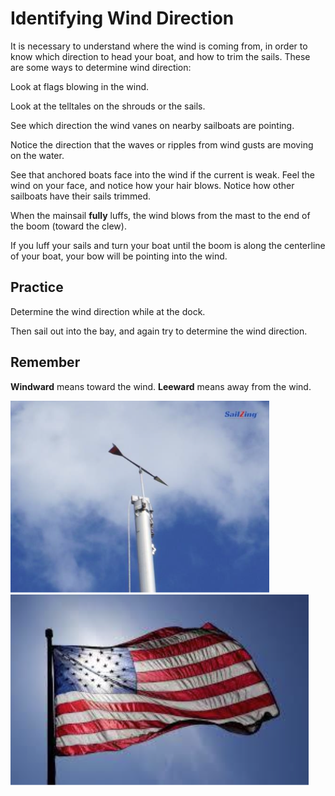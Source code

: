 # Identifying Wind Direction

It is necessary to understand where the wind is coming from, in order to know which direction to head your boat, and how to trim the sails. These are some ways to determine wind direction:

Look at flags blowing in the wind.

Look at the telltales on the shrouds or the sails.

See which direction the wind vanes on nearby sailboats are pointing.

Notice the direction that the waves or ripples from wind gusts are moving on the water.

See that anchored boats face into the wind if the current is weak. Feel the wind on your face, and notice how your hair blows. Notice how other sailboats have their sails trimmed.

When the mainsail **fully** luffs, the wind blows from the mast to the end of the boom (toward the clew).

If you luff your sails and turn your boat until the boom is along the centerline of your boat, your bow will be pointing into the wind.

## Practice

Determine the wind direction while at the dock.

Then sail out into the bay, and again try to determine the wind direction.

## Remember

**Windward** means toward the wind. **Leeward** means away from the wind.

![Wind indicator](images/wind_indicator.png)
![Sun behind flag](images/flag.png)

